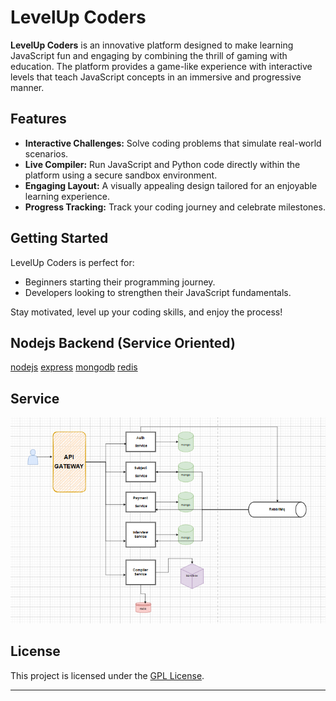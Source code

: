 # LevelUp Coders

**LevelUp Coders** is an innovative platform designed to make learning JavaScript fun and engaging by combining the thrill of gaming with education. The platform provides a game-like experience with interactive levels that teach JavaScript concepts in an immersive and progressive manner. 



## Features

- **Interactive Challenges:** Solve coding problems that simulate real-world scenarios.  
- **Live Compiler:** Run JavaScript and Python code directly within the platform using a secure sandbox environment.  
- **Engaging Layout:** A visually appealing design tailored for an enjoyable learning experience.  
- **Progress Tracking:** Track your coding journey and celebrate milestones.  


## Getting Started

LevelUp Coders is perfect for:
- Beginners starting their programming journey.  
- Developers looking to strengthen their JavaScript fundamentals.  

Stay motivated, level up your coding skills, and enjoy the process!

## Nodejs Backend (Service Oriented)
[nodejs](https://camo.githubusercontent.com/8477a50d7210f0f3bf15fbe5b44809296b75f2101a2927818599d72c8ea72cef/68747470733a2f2f696d672e736869656c64732e696f2f62616467652f6e6f64652e6a732d3644413535463f7374796c653d666f722d7468652d6261646765266c6f676f3d6e6f64652e6a73266c6f676f436f6c6f723d7768697465) [express](https://camo.githubusercontent.com/e01b1cfdcc52e26519db194c2a7b4b93eafe7a614a0dab69cfe967864a8f1119/68747470733a2f2f696d672e736869656c64732e696f2f62616467652f657870726573732e6a732d2532333430346435392e7376673f7374796c653d666f722d7468652d6261646765266c6f676f3d65787072657373266c6f676f436f6c6f723d253233363144414642) [mongodb](https://camo.githubusercontent.com/ec9b2bbaccf6915a29050ce24c10cd9b481b0c41b0bf5194add3e69f49a9be3c/68747470733a2f2f696d672e736869656c64732e696f2f62616467652f4d6f6e676f44422d2532333465613934622e7376673f7374796c653d666f722d7468652d6261646765266c6f676f3d6d6f6e676f6462266c6f676f436f6c6f723d7768697465)
[redis](https://camo.githubusercontent.com/cd7c747a20108fb05e6394c8740e99c6a472222f35d5a41ade053b03eceb871f/68747470733a2f2f696d672e736869656c64732e696f2f62616467652f72656469732d2532334444303033312e7376673f7374796c653d666f722d7468652d6261646765266c6f676f3d7265646973266c6f676f436f6c6f723d7768697465)

## Service

![Alt Text](levelUpSystemDesign.png)

## License

This project is licensed under the [GPL License](LICENSE).

---
